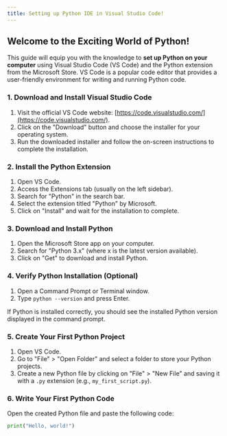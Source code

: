 ```yaml
---
title: Setting up Python IDE in Visual Studio Code!
---
```


## Welcome to the Exciting World of Python!

This guide will equip you with the knowledge to **set up Python on your computer** using Visual Studio Code (VS Code) and the Python extension from the Microsoft Store. VS Code is a popular code editor that provides a user-friendly environment for writing and running Python code.

### 1. Download and Install Visual Studio Code

1. Visit the official VS Code website: [https://code.visualstudio.com/](https://code.visualstudio.com/).
2. Click on the "Download" button and choose the installer for your operating system.
3. Run the downloaded installer and follow the on-screen instructions to complete the installation.

### 2. Install the Python Extension

1. Open VS Code.
2. Access the Extensions tab (usually on the left sidebar).
3. Search for "Python" in the search bar.
4. Select the extension titled "Python" by Microsoft.
5. Click on "Install" and wait for the installation to complete.

### 3. Download and Install Python

1. Open the Microsoft Store app on your computer.
2. Search for "Python 3.x" (where x is the latest version available).
3. Click on "Get" to download and install Python.

### 4. Verify Python Installation (Optional)

1. Open a Command Prompt or Terminal window.
2. Type `python --version` and press Enter.

If Python is installed correctly, you should see the installed Python version displayed in the command prompt.

### 5. Create Your First Python Project

1. Open VS Code.
2. Go to "File" > "Open Folder" and select a folder to store your Python projects.
3. Create a new Python file by clicking on "File" > "New File" and saving it with a `.py` extension (e.g., `my_first_script.py`).

### 6. Write Your First Python Code

Open the created Python file and paste the following code:

```python
print("Hello, world!")
